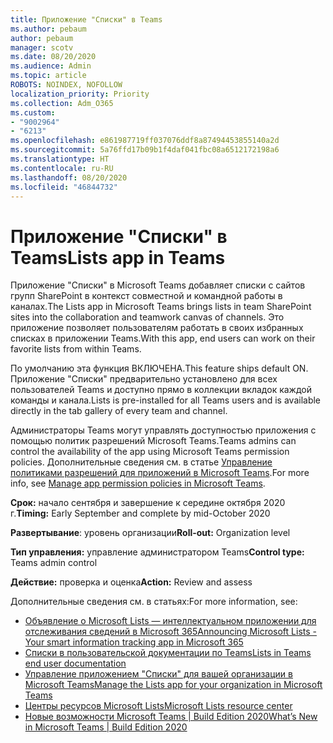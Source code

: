```yaml
---
title: Приложение "Списки" в Teams
ms.author: pebaum
author: pebaum
manager: scotv
ms.date: 08/20/2020
ms.audience: Admin
ms.topic: article
ROBOTS: NOINDEX, NOFOLLOW
localization_priority: Priority
ms.collection: Adm_O365
ms.custom:
- "9002964"
- "6213"
ms.openlocfilehash: e861987719ff037076ddf8a87494453855140a2d
ms.sourcegitcommit: 5a76ffd17b09b1f4daf041fbc08a6512172198a6
ms.translationtype: HT
ms.contentlocale: ru-RU
ms.lasthandoff: 08/20/2020
ms.locfileid: "46844732"
---
```

# <a name="lists-app-in-teams"></a><span data-ttu-id="93fb7-102">Приложение "Списки" в Teams</span><span class="sxs-lookup"><span data-stu-id="93fb7-102">Lists app in Teams</span></span>

<span data-ttu-id="93fb7-103">Приложение "Списки" в Microsoft Teams добавляет списки с сайтов групп SharePoint в контекст совместной и командной работы в каналах.</span><span class="sxs-lookup"><span data-stu-id="93fb7-103">The Lists app in Microsoft Teams brings lists in team SharePoint sites into the collaboration and teamwork canvas of channels.</span></span> <span data-ttu-id="93fb7-104">Это приложение позволяет пользователям работать в своих избранных списках в приложении Teams.</span><span class="sxs-lookup"><span data-stu-id="93fb7-104">With this app, end users can work on their favorite lists from within Teams.</span></span>  

<span data-ttu-id="93fb7-105">По умолчанию эта функция ВКЛЮЧЕНА.</span><span class="sxs-lookup"><span data-stu-id="93fb7-105">This feature ships default ON.</span></span> <span data-ttu-id="93fb7-106">Приложение "Списки" предварительно установлено для всех пользователей Teams и доступно прямо в коллекции вкладок каждой команды и канала.</span><span class="sxs-lookup"><span data-stu-id="93fb7-106">Lists is pre-installed for all Teams users and is available directly in the tab gallery of every team and channel.</span></span>  

<span data-ttu-id="93fb7-107">Администраторы Teams могут управлять доступностью приложения с помощью политик разрешений Microsoft Teams.</span><span class="sxs-lookup"><span data-stu-id="93fb7-107">Teams admins can control the availability of the app using Microsoft Teams permission policies.</span></span> <span data-ttu-id="93fb7-108">Дополнительные сведения см. в статье [Управление политиками разрешений для приложений в Microsoft Teams](https://docs.microsoft.com/microsoftteams/teams-app-permission-policies).</span><span class="sxs-lookup"><span data-stu-id="93fb7-108">For more info, see [Manage app permission policies in Microsoft Teams](https://docs.microsoft.com/microsoftteams/teams-app-permission-policies).</span></span>

<span data-ttu-id="93fb7-109">**Срок:** начало сентября и завершение к середине октября 2020 г.</span><span class="sxs-lookup"><span data-stu-id="93fb7-109">**Timing:** Early September and complete by mid-October 2020</span></span>  

<span data-ttu-id="93fb7-110">**Развертывание**: уровень организации</span><span class="sxs-lookup"><span data-stu-id="93fb7-110">**Roll-out:** Organization level</span></span>  

<span data-ttu-id="93fb7-111">**Тип управления:** управление администратором Teams</span><span class="sxs-lookup"><span data-stu-id="93fb7-111">**Control type:**  Teams admin control</span></span>  

<span data-ttu-id="93fb7-112">**Действие:** проверка и оценка</span><span class="sxs-lookup"><span data-stu-id="93fb7-112">**Action:**  Review and assess</span></span>

<span data-ttu-id="93fb7-113">Дополнительные сведения см. в статьях:</span><span class="sxs-lookup"><span data-stu-id="93fb7-113">For more information, see:</span></span> 

- [<span data-ttu-id="93fb7-114">Объявление о Microsoft Lists — интеллектуальном приложении для отслеживания сведений в Microsoft 365</span><span class="sxs-lookup"><span data-stu-id="93fb7-114">Announcing Microsoft Lists - Your smart information tracking app in Microsoft 365</span></span>](https://techcommunity.microsoft.com/t5/microsoft-365-blog/announcing-microsoft-lists-your-smart-information-tracking-app/ba-p/1372233)
- [<span data-ttu-id="93fb7-115">Списки в пользовательской документации по Teams</span><span class="sxs-lookup"><span data-stu-id="93fb7-115">Lists in Teams end user documentation</span></span>](https://support.microsoft.com/office/get-started-with-lists-in-microsoft-taeams-c971e46b-b36c-491b-9c35-efeddd0297db)
- [<span data-ttu-id="93fb7-116">Управление приложением "Списки" для вашей организации в Microsoft Teams</span><span class="sxs-lookup"><span data-stu-id="93fb7-116">Manage the Lists app for your organization in Microsoft Teams</span></span>](https://docs.microsoft.com/microsoftteams/manage-lists-app)
- [<span data-ttu-id="93fb7-117">Центры ресурсов Microsoft Lists</span><span class="sxs-lookup"><span data-stu-id="93fb7-117">Microsoft Lists resource center</span></span>](https://aka.ms/MSLists)
- [<span data-ttu-id="93fb7-118">Новые возможности Microsoft Teams | Build Edition 2020</span><span class="sxs-lookup"><span data-stu-id="93fb7-118">What’s New in Microsoft Teams | Build Edition 2020</span></span>](https://techcommunity.microsoft.com/t5/microsoft-teams-blog/what-s-new-in-microsoft-teams-build-edition-2020/ba-p/1394224)
